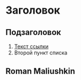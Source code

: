 # Заголовок

## Подзаголовок

1. [Текст ссылки](цель_ссылки)
2. Второй пункт списка 

## Roman Maliushkin